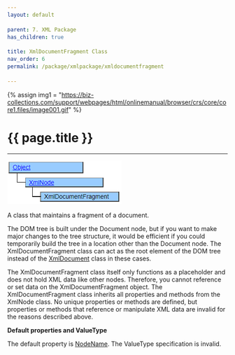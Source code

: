 ```yaml
---
layout: default

parent: 7. XML Package
has_children: true

title: XmlDocumentFragment Class
nav_order: 6
permalink: /package/xmlpackage/xmldocumentfragment

---
```

{% assign img1 = "https://biz-collections.com/support/webpages/html/onlinemanual/browser/crs/core/core1.files/image001.gif" %}

# {{ page.title }}

---
<a href="/img/Package/XML-XmlDocumentFragmentClass.png" target="_blank">
<img src="/img/Package/XML-XmlDocumentFragmentClass.png" alt="login image"></a>

A class that maintains a fragment of a document.

The DOM tree is built under the Document node, but if you want to make major changes to the tree structure, it would be efficient if you could temporarily build the tree in a location other than the Document node. The XmlDocumentFragment class can act as the root element of the DOM tree instead of the [XmlDocument](/package/xmlpackage/xmldocument) class in these cases.

The XmlDocumentFragment class itself only functions as a placeholder and does not hold XML data like other nodes. Therefore, you cannot reference or set data on the XmlDocumentFragment object.
The XmlDocumentFragment class inherits all properties and methods from the XmlNode class. No unique properties or methods are defined, but properties or methods that reference or manipulate XML data are invalid for the reasons described above.

**Default properties and ValueType**

The default property is [NodeName](/package/xmlpackage/xmlnode/properties/NodeName). The ValueType specification is invalid.